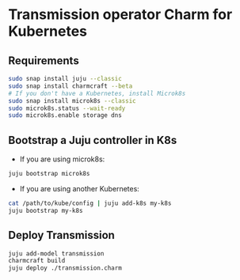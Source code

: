 # Transmission operator Charm for Kubernetes

## Requirements

```bash
sudo snap install juju --classic
sudo snap install charmcraft --beta
# If you don't have a Kubernetes, install Microk8s
sudo snap install microk8s --classic
sudo microk8s.status --wait-ready
sudo microk8s.enable storage dns
```

## Bootstrap a Juju controller in K8s

- If you are using microk8s:

```bash
juju bootstrap microk8s
```

- If you are using another Kubernetes:

```bash
cat /path/to/kube/config | juju add-k8s my-k8s
juju bootstrap my-k8s
```

## Deploy Transmission

```bash
juju add-model transmission
charmcraft build
juju deploy ./transmission.charm
```

